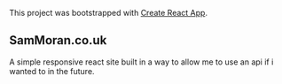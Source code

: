 This project was bootstrapped with [Create React App](https://github.com/facebook/create-react-app).

## SamMoran.co.uk

A simple responsive react site built in a way to allow me to use an api if i wanted to in the future.
